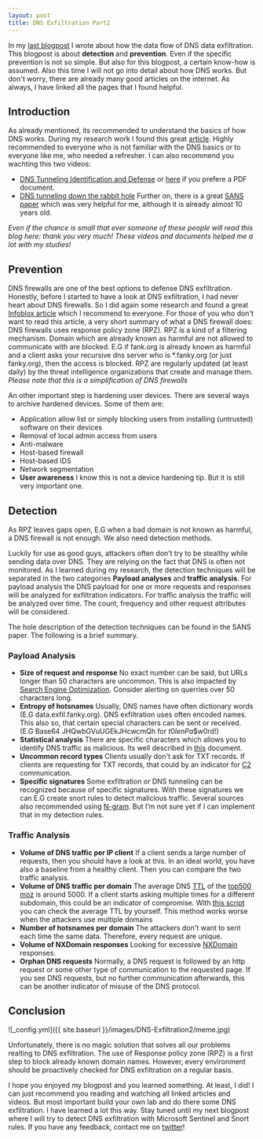 ```yaml
---
layout: post
title: DNS Exfiltration Part2
---
```


In my [last blogpost](https://fanky.org/DNSExfiltrationP1/) I wrote about how the data flow of DNS data exfiltration. This blogpost is about **detection** and **prevention**. Even if the specific prevention is not so simple. But also for this blogpost, a certain know-how is assumed. Also this time I will not go into detail about how DNS works. But don't worry, there are already many good articles on the internet. As always, I have linked all the pages that I found helpful. 

## Introduction
As already mentioned, its recommended to understand the basics of how DNS works. During my research work I found this great [article](https://www.plixer.com/blog/overview-of-dns-protocol-part-1-of-3/). Highly recommended to everyone who is not familiar with the DNS basics or to everyone like me, who needed a refresher. I can also recommend you wachting this two videos:

- [DNS Tunneling Identification and Defense](https://www.youtube.com/watch?v=CaFo83TlpPM&t=3s&ab_channel=TomOlzak) or [here](bit.ly/33aYOyK) if you prefere a PDF document. 
- [DNS tunneling down the rabbit hole](https://www.youtube.com/watch?v=ibRVf3NagBI&ab_channel=CarolinaConVideos)
Further on, there is a great [SANS paper](https://www.giac.org/paper/gcia/1116/detecting-dns-tunneling/108367) which was very helpful for me, although it is already almost 10 years old. 

*Even if the chance is small that ever someone of these people will read this blog here: thank you very much! These videos and documents helped me a lot with my studies!*

## Prevention
DNS firewalls are one of the best options to defense DNS exfiltration. Honestly, before I started to have a look at DNS exfiltration, I had never heart about DNS firewalls. So I did again some research and found a great [Infoblox article](https://blogs.infoblox.com/security/do-i-need-both-dns-firewall-and-next-generation-firewall/) which I recommend to everyone. For those of you who don't want to read this article, a very short summary of what a DNS firewall does: DNS firewalls uses response policy zone (RPZ). RPZ is a kind of a filtering mechanism. Domain which are already known as harmful are not allowed to communicate with are blocked. E.G if fank.org is already known as harmful and a client asks your recursive dns server who is \*.fanky.org (or just fanky.org), then the access is blocked. RPZ are regularly updated (at least daily) by the threat intelligence organizations that create and manage them. *Please note that this is a simplification of DNS firewalls*

An other important step is hardening user devices. There are several ways to archive hardened devices. Some of them are:

- Application allow list or simply blocking users from installing (untrusted) software on their devices
- Removal of local admin access from users
- Anti-malware
- Host-based firewall
- Host-based IDS
- Network segmentation
- **User awareness** I know this is not a device hardening tip. But it is still very important one. 

## Detection 

As RPZ leaves gaps open, E.G when a bad domain is not known as harmful, a DNS firewall is not enough. We also need detection methods.

Luckily for use as good guys, attackers often don’t try to be stealthy while sending data over DNS. They are relying on the fact that DNS is often not monitored. As I learned during my research, the detection techniques will be separated in the two categories **Payload analyses** and **traffic analysis**. For payload analysis the DNS payload for one or more requests and responses will be analyzed for exfiltration indicators. For traffic analysis the traffic will be analyzed over time. The count, frequency and other request attributes will be considered. 

The hole description of the detection techniques can be found in the SANS paper. The following is a brief summary.

### Payload Analysis

- **Size of request and response** No exact number can be said, but URLs longer than 50 characters are uncommon. This is also impacted by [Search Engine Optimization](https://seopressor.com/blog/url-structure-affect-seo/). Consider alerting on querries over 50 characters long.
- **Entropy of hotsnames** Usually, DNS names have often dictionary words (E.G data.exfil.fanky.org). DNS exfiltration uses often encoded names. This also so, that certain special characters can be sent or received. (E.G Base64 JHQwbGVuUGEkJHcwcmQh for $t0lenPa$$w0rd!) 
- **Statistical analysis** There are specific characters which allows you to identify DNS traffic as malicious. Its well described in [this](http://www.syssec-project.eu/m/page-media/3/bilge-ndss11.pdf) document. 
- **Uncommon record types** Clients usually don't ask for TXT records. If clients are requesting for TXT records, that could by an indicator for [C2](https://csrc.nist.gov/glossary/term/command_and_control) communication.
- **Specific signatures** Some exfiltration or DNS tunneling can be recognized because of specific signatures. With these signatures we can E.G create snort rules to detect malicious traffic. Several sources also recommended using [N-gram](https://www.researchgate.net/publication/330843380_Malicious_Domain_Names_Detection_Algorithm_Based_on_N_-Gram). But I’m not sure yet if I can implement that in my detection rules. 

### Traffic Analysis

- **Volume of DNS traffic per IP client** If a client sends a large number of requests, then you should have a look at this. In an ideal world, you have also a baseline from a healthy client. Then you can compare the two traffic analysis. 
- **Volume of DNS traffic per domain** The average DNS [TTL](https://en.wikipedia.org/wiki/Time_to_live#DNS_records) of the [top500 moz]( https://moz.com/top500) is around 5000. If a client starts asking multiple times for a different subdomain, this could be an indicator of compromise. With [this script]( https://gist.github.com/mbuckbee/79b2e76bd9271bea38487defd8a9138b) you can check the average TTL by yourself. This method works worse when the attackers use multiple domains
- **Number of hotsnames per domain** The attackers don't want to sent each time the same data. Therefore, every request are unique. 
- **Volume of NXDomain responses** Looking for excessive [NXDomain](https://www.dnsknowledge.com/whatis/nxdomain-non-existent-domain-2/) responses. 
- **Orphan DNS requests** Normally, a DNS request is followed by an http request or some other type of communication to the requested page. If you see DNS requests, but no further communication afterwards, this can be another indicator of misuse of the DNS protocol. 

## Conclusion

![_config.yml]({{ site.baseurl }}/images/DNS-Exfiltration2/meme.jpg)

Unfortunately, there is no magic solution that solves all our problems realting to DNS exfiltration. The use of Response policy zone (RPZ) is a first step to block already known domain names. However, every environment should be proactively checked for DNS exfiltration on a regular basis. 

I hope you enjoyed my blogpost and you learned something. At least, I did! I can just recommend you reading and watching all linked articles and videos. But most important build your own lab and do there some DNS exfiltration. I have learned a lot this way. Stay tuned until my next blogpost where I will try to detect DNS exfiltration with Microsoft Sentinel and Snort rules. If you have any feedback, contact me on [twitter](https://twitter.com/FankyOrg)! 